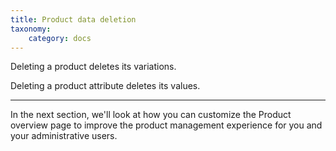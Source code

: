 ```yaml
---
title: Product data deletion
taxonomy:
    category: docs
---
```


Deleting a product deletes its variations.

Deleting a product attribute deletes its values.


---
In the next section, we'll look at how you can customize the Product overview page to improve the product management experience for you and your administrative users.